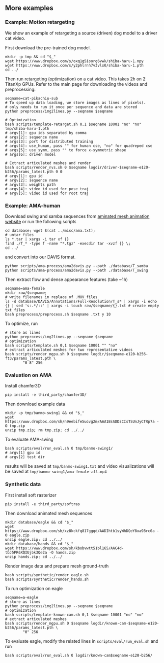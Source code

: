 ## More examples

### Example: Motion retargeting
We show an example of retargeting a source (driven) dog model to a driver cat video.

First download the pre-trained dog model.
```
mkdir -p tmp && cd "$_"
wget https://www.dropbox.com/s/oxq1g5ioorg6vwk/shiba-haru-1.npy
wget https://www.dropbox.com/s/y2phlrnh7v3vlx0/shiba-haru-1.pth
cd ../
```

Then run retargeting (optimization) on a cat video. This takes 2h on 2 TitanXp GPUs.
Refer to the main page for downloading the videos and preprocessing.
```
seqname=cat-pikachiu-sub
# To speed up data loading, we store images as lines of pixels). 
# only needs to run it once per sequence and data are stored
python preprocess/img2lines.py --seqname $seqname

# Optimization
bash scripts/template-retarget.sh 0,1 $seqname 10001 "no" "no" tmp/shiba-haru-1.pth
# argv[1]: gpu ids separated by comma 
# args[2]: sequence name
# args[3]: port for distributed training
# args[4]: use_human, pass "" for human cse, "no" for quadreped cse
# args[5]: use_symm, pass "" to force x-symmetric shape
# args[6]: driven model

# Extract articulated meshes and render
bash scripts/render_nvs.sh 0 $seqname logdir/driver-$seqname-e120-b256/params_latest.pth 0 0
# argv[1]: gpu id
# argv[2]: sequence name
# argv[3]: weights path
# argv[4]: video id used for pose traj
# argv[5]: video id used for root traj
```
</details>

### Example: AMA-human
Download swing and samba sequences from [aminated mesh animation website](https://people.csail.mit.edu/drdaniel/mesh_animation/) or 
run the following scripts
```
cd database; wget $(cat ../misc/ama.txt);
# untar files
ls *.tar | xargs -i tar xf {}
find ./T_* -type f -name "*.tgz" -execdir tar -xvzf {} \;
cd ../
```
and convert into our DAVIS format.
```
python scripts/ama-process/ama2davis.py --path ./database/T_samba
python scripts/ama-process/ama2davis.py --path ./database/T_swing
```
Then extract flow and dense appearance features (take ~1h)
```
seqname=ama-female
mkdir raw/$seqname;
# write filenames in replace of .MOV files
ls -d database/DAVIS/Annotations/Full-Resolution/T_s* | xargs -i echo {} | sed 's:.*/::' | xargs -i touch raw/$seqname/{}.txt # create empty txt files
bash preprocess/preprocess.sh $seqname .txt y 10
```
To optimize, run 
```
# store as lines
python preprocess/img2lines.py --seqname $seqname 
# optimization
bash scripts/template.sh 0,1 $seqname 10001 "" "no"
# extract articulated meshes for two representative videos
bash scripts/render_mgpu.sh 0 $seqname logdir/$seqname-e120-b256-ft3/params_latest.pth \
        "0 8" 256
```

### Evaluation on AMA
Install chamfer3D
```
pip install -e third_party/chamfer3D/
```

Then download example data
```
mkdir -p tmp/banmo-swing1 && cd "$_"
wget https://www.dropbox.com/sh/n9eebife5uovg2m/AAA1BsADDzCIsTSUnJyCTRp7a -O tmp.zip
unzip tmp.zip; rm tmp.zip; cd ../../
```

To evaluate AMA-swing
```
bash scripts/eval/run_eval.sh 0 tmp/banmo-swing1/
# argv[1] gpu id
# argv[2] test dir
```
results will be saved at `tmp/banmo-swing1.txt` and video visualizations will be saved at `tmp/banmo-swing1/ama-female-all.mp4`

### Synthetic data
First install soft rasterizer
```
pip install -e third_party/softras
```

Then download animated mesh sequences
```
mkdir database/eagle && cd "$_"
wget https://www.dropbox.com/sh/xz8kckfq817ggqd/AADIhtb1syWhDQeY8xa9Brc0a -O eagle.zip
unzip eagle.zip; cd ../../
mkdir database/hands && cd "$_"
wget https://www.dropbox.com/sh/kbobvwtt51bl165/AAC4d-tbJ5PR6XQIUjbk3Qe2a -O hands.zip
unzip hands.zip; cd ../../
```

Render image data and prepare mesh ground-truth
```
bash scripts/synthetic/render_eagle.sh
bash scripts/synthetic/render_hands.sh
``` 

To run optimization on eagle
```
seqname=a-eagle
# store as lines
python preprocess/img2lines.py --seqname $seqname 
# optimization
bash scripts/template-known-cam.sh 0,1 $seqname 10001 "no" "no"
# extract articulated meshes
bash scripts/render_mgpu.sh 0 $seqname logdir/known-cam-$seqname-e120-b256/params_latest.pth \
        "0" 256
```

To evaluate eagle, modify the related lines in `scripts/eval/run_eval.sh` and run
```
bash scripts/eval/run_eval.sh 0 logdir/known-cam$seqname-e120-b256/
```
